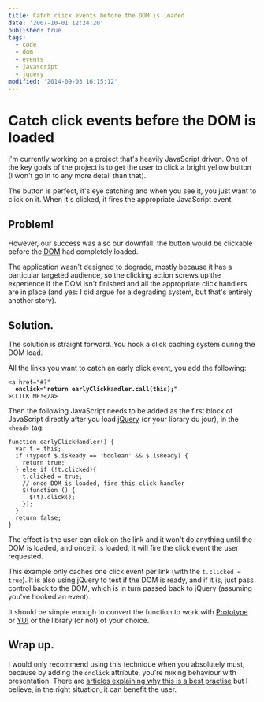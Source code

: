 ```yaml
---
title: Catch click events before the DOM is loaded
date: '2007-10-01 12:24:20'
published: true
tags:
  - code
  - dom
  - events
  - javascript
  - jquery
modified: '2014-09-03 16:15:12'
---
```

# Catch click events before the DOM is loaded

I'm currently working on a project that's heavily JavaScript driven.  One of the key goals of the project is to get the user to click a bright yellow button (I won't go in to any more detail than that).

The button is perfect, it's eye catching and when you see it, you just want to click on it.  When it's clicked, it fires the appropriate JavaScript event.


<!--more-->

## Problem!

However, our success was also our downfall: the button would be clickable before the <abbr title="Document Object Model">DOM</abbr> had completely loaded.

The application wasn't designed to degrade, mostly because it has a particular targeted audience, so the clicking action screws up the experience if the DOM isn't finished and all the appropriate click handlers are in place (and yes: I did argue for a degrading system, but that's entirely another story).

## Solution.

The solution is straight forward.  You hook a click caching system during the DOM load.  

All the links you want to catch an early click event, you add the following:

<pre><code>&lt;a href=&quot;#?&quot; 
  <strong>onclick=&quot;return earlyClickHandler.call(this);&quot;</strong>
&gt;CLICK ME!&lt;/a&gt;</code></pre>

Then the following JavaScript needs to be added as the first block of JavaScript directly after you load [jQuery](http://jquery.com/ "jQuery: The Write Less, Do More, JavaScript Library") (or your library du jour), in the <code>&lt;head&gt;</code> tag:

<pre><code>function earlyClickHandler() {
  var t = this;
  if (typeof $.isReady == 'boolean' &amp;&amp; $.isReady) {
    return true;
  } else if (!t.clicked){
    t.clicked = true;
    // once DOM is loaded, fire this click handler
    $(function () { 
      $(t).click();  
    });
  }
  return false;
}</code></pre>

The effect is the user can click on the link and it won't do anything until the DOM is loaded, and once it is loaded, it will fire the click event the user requested.

This example only caches one click event per link (with the <code>t.clicked = true</code>).  It is also using jQuery to test if the DOM is ready, and if it is, just pass control back to the DOM, which is in turn passed back to jQuery (assuming you've hooked an event).

It should be simple enough to convert the function to work with [Prototype](http://www.prototypejs.org/ "Prototype JavaScript framework: Easy Ajax and DOM manipulation for dynamic web applications") or [YUI](http://developer.yahoo.com/yui/ "The Yahoo! User Interface Library (YUI)") or the library (or not) of your choice.

## Wrap up.

I would only recommend using this technique when you absolutely must, because by adding the <code>onclick</code> attribute, you're mixing behaviour with presentation.  There are [articles explaining why this is a best practise](http://www.digital-web.com/articles/separating_behavior_and_structure_2/) but I believe, in the right situation, it can benefit the user.
